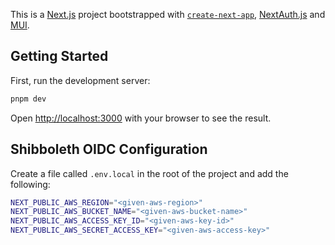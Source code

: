 This is a [Next.js](https://nextjs.org/) project bootstrapped with [`create-next-app`](https://github.com/vercel/next.js/tree/canary/packages/create-next-app), [NextAuth.js](https://next-auth.js.org/) and [MUI](https://mui.com/).

## Getting Started

First, run the development server:

```bash
pnpm dev
```

Open [http://localhost:3000](http://localhost:3000) with your browser to see the result.

## Shibboleth OIDC Configuration

Create a file called `.env.local` in the root of the project and add the following:

```bash
NEXT_PUBLIC_AWS_REGION="<given-aws-region>"
NEXT_PUBLIC_AWS_BUCKET_NAME="<given-aws-bucket-name>"
NEXT_PUBLIC_AWS_ACCESS_KEY_ID="<given-aws-key-id>"
NEXT_PUBLIC_AWS_SECRET_ACCESS_KEY="<given-aws-access-key>"
```
